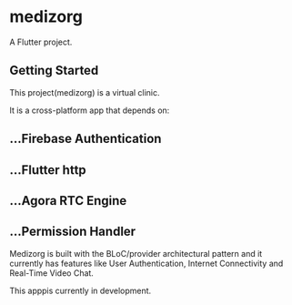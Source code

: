 # medizorg

A Flutter project.

## Getting Started
This project(medizorg) is a virtual clinic.

It is a cross-platform app that depends on: 
## ...Firebase Authentication
## ...Flutter http
## ...Agora RTC Engine
## ...Permission Handler

Medizorg is built with the BLoC/provider architectural pattern and it currently has features like
User Authentication, Internet Connectivity and Real-Time Video Chat.

This apppis currently in development.
